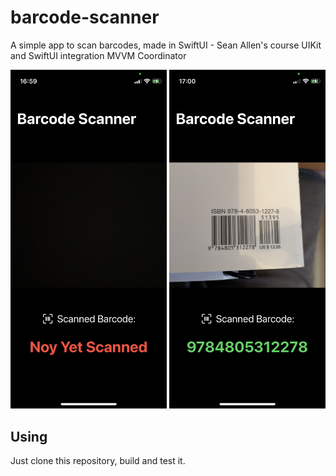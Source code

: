# barcode-scanner
A simple app to scan barcodes, made in SwiftUI - Sean Allen's course
UIKit and SwiftUI integration
MVVM
Coordinator

<p float="left">
<img src="BarcodeScanner/Screenshots/image1.png" width="250">
<img src="BarcodeScanner/Screenshots/image2.png" width="250">
</p>

## Using
Just clone this repository, build and test it.
